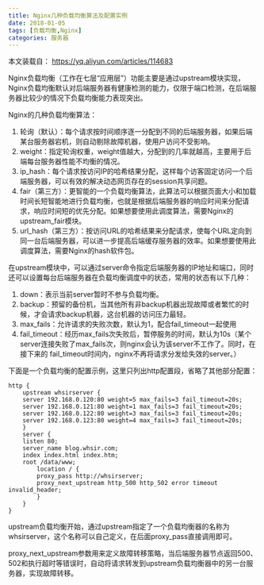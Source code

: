 ```yaml
---
title: Nginx几种负载均衡算法及配置实例
date: 2018-01-05
tags: [负载均衡,Nginx]
categories: 服务器
---
```


本文装载自： https://yq.aliyun.com/articles/114683

Nginx负载均衡（工作在七层“应用层”）功能主要是通过upstream模块实现，Nginx负载均衡默认对后端服务器有健康检测的能力，仅限于端口检测，在后端服务器比较少的情况下负载均衡能力表现突出。

Nginx的几种负载均衡算法：
<!-- more -->
1. 轮询（默认）：每个请求按时间顺序逐一分配到不同的后端服务器，如果后端某台服务器宕机，则自动剔除故障机器，使用户访问不受影响。
2. weight：指定轮询权重，weight值越大，分配到的几率就越高，主要用于后端每台服务器性能不均衡的情况。
3. ip_hash：每个请求按访问IP的哈希结果分配，这样每个访客固定访问一个后端服务器，可以有效的解决动态网页存在的session共享问题。
4. fair（第三方）：更智能的一个负载均衡算法，此算法可以根据页面大小和加载时间长短智能地进行负载均衡，也就是根据后端服务器的响应时间来分配请求，响应时间短的优先分配。如果想要使用此调度算法，需要Nginx的upstream_fair模块。
5. url_hash（第三方）：按访问URL的哈希结果来分配请求，使每个URL定向到同一台后端服务器，可以进一步提高后端缓存服务器的效率。如果想要使用此调度算法，需要Nginx的hash软件包。

在upstream模块中，可以通过server命令指定后端服务器的IP地址和端口，同时还可以设置每台后端服务器在负载均衡调度中的状态，常用的状态有以下几种：
1. down：表示当前server暂时不参与负载均衡。
2. backup：预留的备份机，当其他所有非backup机器出现故障或者繁忙的时候，才会请求backup机器，这台机器的访问压力最轻。
3. max_fails：允许请求的失败次数，默认为1，配合fail_timeout一起使用
4. fail_timeout：经历max_fails次失败后，暂停服务的时间，默认为10s（某个server连接失败了max_fails次，则nginx会认为该server不工作了。同时，在接下来的 fail_timeout时间内，nginx不再将请求分发给失效的server。）


下面是一个负载均衡的配置示例，这里只列出http配置段，省略了其他部分配置：

```
http {
    upstream whsirserver {
    server 192.168.0.120:80 weight=5 max_fails=3 fail_timeout=20s;
    server 192.168.0.121:80 weight=1 max_fails=3 fail_timeout=20s;
    server 192.168.0.122:80 weight=3 max_fails=3 fail_timeout=20s;
    server 192.168.0.123:80 weight=4 max_fails=3 fail_timeout=20s;
    }
    server {
    listen 80;
    server_name blog.whsir.com;
    index index.html index.htm;
    root /data/www;
        location / {
        proxy_pass http://whsirserver;
        proxy_next_upstream http_500 http_502 error timeout invalid_header;
        }
    }
}
```


upstream负载均衡开始，通过upstream指定了一个负载均衡器的名称为whsirserver，这个名称可以自己定义，在后面proxy_pass直接调用即可。

proxy_next_upstream参数用来定义故障转移策略，当后端服务器节点返回500、502和执行超时等错误时，自动将请求转发到upstream负载均衡器中的另一台服务器，实现故障转移。
